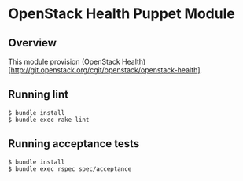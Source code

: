 # OpenStack Health Puppet Module

## Overview

This module provision (OpenStack Health)[http://git.openstack.org/cgit/openstack/openstack-health].

## Running lint

```
$ bundle install
$ bundle exec rake lint
```

## Running acceptance tests

```
$ bundle install
$ bundle exec rspec spec/acceptance
```
